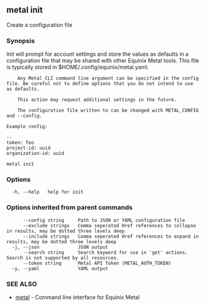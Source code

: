 ## metal init

Create a configuration file

### Synopsis

Init will prompt for account settings and store the values as defaults in a configuration file that may be shared with other Equinix Metal tools. This file is typically stored in $HOME/.config/equinix/metal.yaml.

		Any Metal CLI command line argument can be specified in the config file. Be careful not to define options that you do not intend to use as defaults.

		This action may request additional settings in the future.

		The configuration file written to can be changed with METAL_CONFIG and --config.

	Example config:

	--
	token: foo
	project-id: uuid
	organization-id: uuid
	

```
metal init
```

### Options

```
  -h, --help   help for init
```

### Options inherited from parent commands

```
      --config string     Path to JSON or YAML configuration file
      --exclude strings   Comma seperated Href references to collapse in results, may be dotted three levels deep
      --include strings   Comma seperated Href references to expand in results, may be dotted three levels deep
  -j, --json              JSON output
      --search string     Search keyword for use in 'get' actions. Search is not supported by all resources.
      --token string      Metal API Token (METAL_AUTH_TOKEN)
  -y, --yaml              YAML output
```

### SEE ALSO

* [metal](metal.md)	 - Command line interface for Equinix Metal

